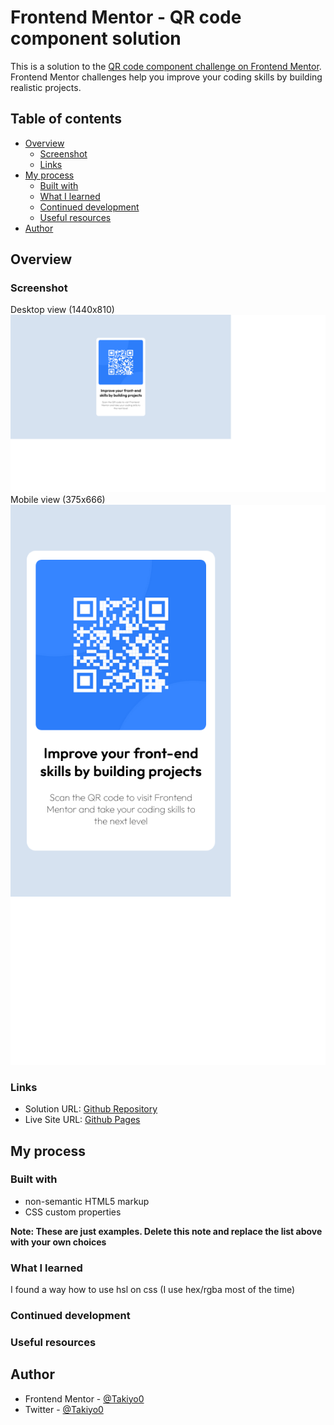 # Frontend Mentor - QR code component solution

This is a solution to the [QR code component challenge on Frontend Mentor](https://www.frontendmentor.io/challenges/qr-code-component-iux_sIO_H). Frontend Mentor challenges help you improve your coding skills by building realistic projects. 

## Table of contents

- [Overview](#overview)
  - [Screenshot](#screenshot)
  - [Links](#links)
- [My process](#my-process)
  - [Built with](#built-with)
  - [What I learned](#what-i-learned)
  - [Continued development](#continued-development)
  - [Useful resources](#useful-resources)
- [Author](#author)

## Overview

### Screenshot
Desktop view (1440x810)
![](./images/1440x810%20desktop%20screenshot.png)
Mobile view (375x666)
![](./images/375x666%20mobile%20screenshot.png)

### Links

- Solution URL: [Github Repository](https://github.com/Takiyo0/c-qr-code)
- Live Site URL: [Github Pages]([https://your-live-site-url.com](https://takiyo0.github.io/c-qr-code/))

## My process

### Built with

- non-semantic HTML5 markup
- CSS custom properties

**Note: These are just examples. Delete this note and replace the list above with your own choices**

### What I learned

I found a way how to use hsl on css (I use hex/rgba most of the time)

### Continued development


### Useful resources


## Author

- Frontend Mentor - [@Takiyo0](https://www.frontendmentor.io/profile/Takiyo0)
- Twitter - [@Takiyo0](https://twitter.com/Takiyo0)

